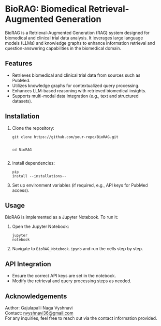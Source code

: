 <!DOCTYPE html>
<html lang="en">
<head>
    <meta charset="UTF-8">
    <meta name="viewport" content="width=device-width, initial-scale=1.0">
    <title>BioRAG: Biomedical Retrieval-Augmented Generation</title>
</head>
<body>
    <h1>BioRAG: Biomedical Retrieval-Augmented Generation</h1>
    <p>BioRAG is a Retrieval-Augmented Generation (RAG) system designed for biomedical and clinical trial data analysis. It leverages large language models (LLMs) and knowledge graphs to enhance information retrieval and question-answering capabilities in the biomedical domain.</p>
    <h2>Features</h2>
    <ul>
        <li>Retrieves biomedical and clinical trial data from sources such as PubMed.</li>
        <li>Utilizes knowledge graphs for contextualized query processing.</li>
        <li>Enhances LLM-based reasoning with retrieved biomedical insights.</li>
        <li>Supports multi-modal data integration (e.g., text and structured datasets).</li>
    </ul>
    <h2>Installation</h2>
    <ol>
        <li>Clone the repository:
            <pre><code>git clone https://github.com/your-repo/BioRAG.git
              
cd BioRAG</code></pre>
        </li>
        <li>Install dependencies:
            <pre><code>pip install --installations-- </code></pre>
        </li>
        <li>Set up environment variables (if required, e.g., API keys for PubMed access).</li>
    </ol>
    <h2>Usage</h2>
    <p>BioRAG is implemented as a Jupyter Notebook. To run it:</p>
    <ol>
        <li>Open the Jupyter Notebook:
            <pre><code>jupyter notebook</code></pre>
        </li>
        <li>Navigate to <code>BioRAG_Notebook.ipynb</code> and run the cells step by step.</li>
    </ol>
    <h2>API Integration</h2>
    <ul>
        <li>Ensure the correct API keys are set in the notebook.</li>
        <li>Modify the retrieval and query processing steps as needed.</li>
    </ul>
    <h2>Acknowledgements</h2>
    <p>Author: Gajulapalli Naga Vyshnavi<br>
    Contact: <a href="mailto:nvyshnavi36@gmail.com">nvyshnavi36@gmail.com </a><br>
    For any inquiries, feel free to reach out via the contact information provided.</p>

</body>
</html>
